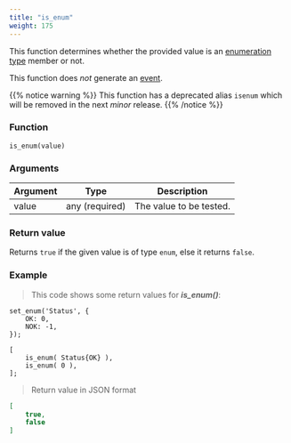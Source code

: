 ```yaml
---
title: "is_enum"
weight: 175
---
```


This function determines whether the provided value is an [enumeration type](../../data-types/enum) member or not.

This function does *not* generate an [event](../../overview/events).

{{% notice warning %}}
This function has a deprecated alias `isenum` which will be removed in the next *minor* release.
{{% /notice %}}

### Function

`is_enum(value)`

### Arguments

Argument | Type | Description
-------- | ---- | -----------
value | any (required) | The value to be tested.

### Return value

Returns `true` if the given value is of type `enum`,  else it returns `false`.

### Example

> This code shows some return values for ***is_enum()***:

```thingsdb,json_response
set_enum('Status', {
    OK: 0,
    NOK: -1,
});

[
    is_enum( Status{OK} ),
    is_enum( 0 ),
];
```

> Return value in JSON format

```json
[
    true,
    false
]
```
